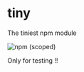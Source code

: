 # tiny
The tiniest npm module

<img alt="npm (scoped)" src="https://img.shields.io/npm/v/@stoffler/tiny">

Only for testing !!
